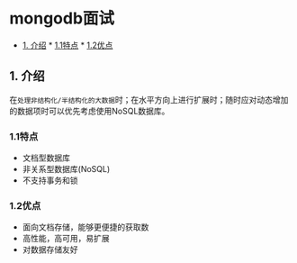 # mongodb面试

<!-- vim-markdown-toc Marked -->

* [1. 介绍](#1.-介绍)
        * [1.1特点](#1.1特点)
        * [1.2优点](#1.2优点)

<!-- vim-markdown-toc -->

## 1. 介绍

在`处理非结构化/半结构化的大数据`时；在水平方向上进行扩展时；随时应对动态增加的数据项时可以优先考虑使用NoSQL数据库。

### 1.1特点

- 文档型数据库
- 非关系型数据库(NoSQL)
- 不支持事务和锁

### 1.2优点

- 面向文档存储，能够更便捷的获取数
- 高性能，高可用，易扩展
- 对数据存储友好

